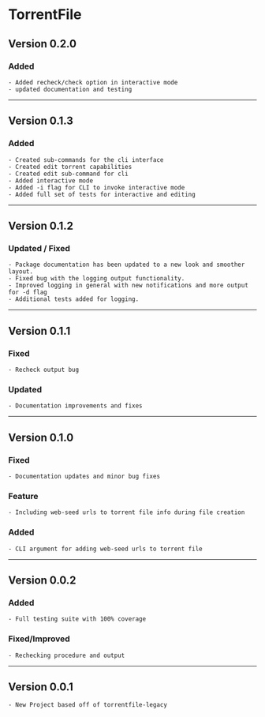 # TorrentFile

## Version 0.2.0

### Added

    - Added recheck/check option in interactive mode
    - updated documentation and testing

----------------

## Version 0.1.3

### Added

    - Created sub-commands for the cli interface
    - Created edit torrent capabilities
    - Created edit sub-command for cli
    - Added interactive mode 
    - Added -i flag for CLI to invoke interactive mode
    - Added full set of tests for interactive and editing

----------------

## Version 0.1.2

### Updated / Fixed

    - Package documentation has been updated to a new look and smoother layout.
    - Fixed bug with the logging output functionality.
    - Improved logging in general with new notifications and more output for -d flag
    - Additional tests added for logging.

----------------

## Version 0.1.1

### Fixed

    - Recheck output bug

### Updated

    - Documentation improvements and fixes

----------------

## Version 0.1.0

### Fixed

    - Documentation updates and minor bug fixes

### Feature

    - Including web-seed urls to torrent file info during file creation

### Added

    - CLI argument for adding web-seed urls to torrent file

----------------

## Version 0.0.2

### Added

    - Full testing suite with 100% coverage

### Fixed/Improved

    - Rechecking procedure and output

----------------

## Version 0.0.1

    - New Project based off of torrentfile-legacy
